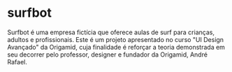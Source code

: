 # surfbot
Surfbot é uma empresa fictícia que oferece aulas de surf para crianças, adultos e profissionais. Este é um projeto apresentado no curso "UI Design Avançado" da Origamid, cuja finalidade é reforçar a teoria demonstrada em seu decorrer pelo professor, designer e fundador da Origamid, André Rafael. 
